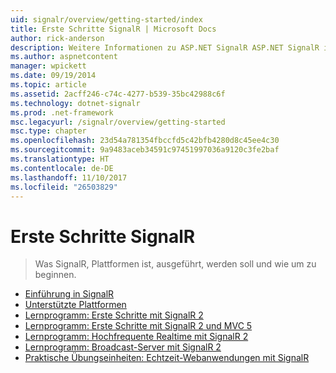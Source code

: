 ```yaml
---
uid: signalr/overview/getting-started/index
title: Erste Schritte SignalR | Microsoft Docs
author: rick-anderson
description: Weitere Informationen zu ASP.NET SignalR ASP.NET SignalR ist eine neue Bibliothek für ASP.NET-Entwickler,, die beim Entwickeln von Echtzeit-Webfunktionen erleichtert. SignalR ermöglicht Bi...
ms.author: aspnetcontent
manager: wpickett
ms.date: 09/19/2014
ms.topic: article
ms.assetid: 2acff246-c74c-4277-b539-35bc42988c6f
ms.technology: dotnet-signalr
ms.prod: .net-framework
msc.legacyurl: /signalr/overview/getting-started
msc.type: chapter
ms.openlocfilehash: 23d54a781354fbccfd5c42bfb4280d8c45ee4c30
ms.sourcegitcommit: 9a9483aceb34591c97451997036a9120c3fe2baf
ms.translationtype: HT
ms.contentlocale: de-DE
ms.lasthandoff: 11/10/2017
ms.locfileid: "26503829"
---
```

<a name="signalr-getting-started"></a>Erste Schritte SignalR
====================
> Was SignalR, Plattformen ist, ausgeführt, werden soll und wie um zu beginnen.


- [Einführung in SignalR](introduction-to-signalr.md)
- [Unterstützte Plattformen](supported-platforms.md)
- [Lernprogramm: Erste Schritte mit SignalR 2](tutorial-getting-started-with-signalr.md)
- [Lernprogramm: Erste Schritte mit SignalR 2 und MVC 5](tutorial-getting-started-with-signalr-and-mvc.md)
- [Lernprogramm: Hochfrequente Realtime mit SignalR 2](tutorial-high-frequency-realtime-with-signalr.md)
- [Lernprogramm: Broadcast-Server mit SignalR 2](tutorial-server-broadcast-with-signalr.md)
- [Praktische Übungseinheiten: Echtzeit-Webanwendungen mit SignalR](real-time-web-applications-with-signalr.md)
